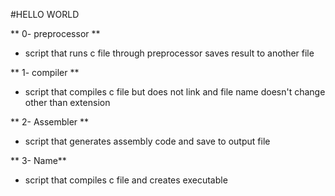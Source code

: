 #HELLO WORLD

** 0- preprocessor **
* script that runs c file through preprocessor saves result to another file

** 1- compiler **
* script that compiles c file but does not link and file name doesn't change other than extension

** 2- Assembler **
* script that generates assembly code and save to output file

** 3- Name**
* script that compiles c file and creates executable
